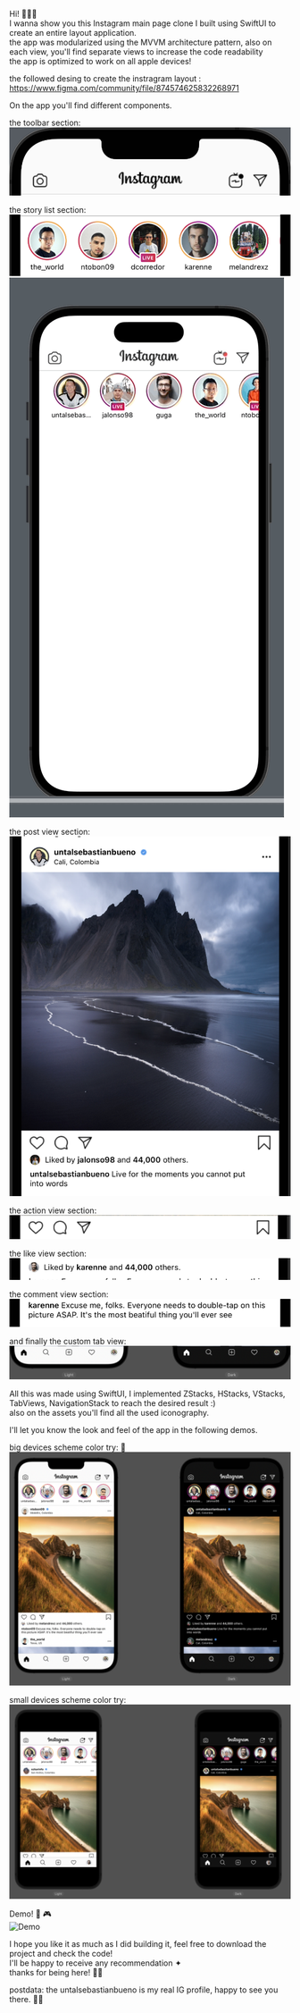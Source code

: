 
Hi! 🙋🏼‍♂️ <br>
I wanna show you this Instagram main page clone I built using SwiftUI to create an entire layout application. <br>
the app was modularized using the MVVM architecture pattern, also on each view, you'll find separate views to increase the code readability <br>
the app is optimized to work on all apple devices! <br>

the followed desing to create the instragram layout : https://www.figma.com/community/file/874574625832268971 <br>

On the app you'll find different components. <br>

the toolbar section:  <br>
![toolbar](https://github.com/untalsebastianb/iOSPortfolioProjects/blob/main/Instagram-SwiftUI/Demo/toolbar.png) <br>

the story list section: <br>
![story list](https://github.com/untalsebastianb/iOSPortfolioProjects/blob/main/Instagram-SwiftUI/Demo/storyList.png) <br>
![demo](https://github.com/untalsebastianb/iOSPortfolioProjects/blob/main/Instagram-SwiftUI/Demo/storyTimeLine%20demo.GIF)

the post view section: <br>
![post view](https://github.com/untalsebastianb/iOSPortfolioProjects/blob/main/Instagram-SwiftUI/Demo/timeLinePost.png) <br>

the action view section: <br>
![action view](https://github.com/untalsebastianb/iOSPortfolioProjects/blob/main/Instagram-SwiftUI/Demo/actionIcons.png) <br>

the like view section: <br>
![like view](https://github.com/untalsebastianb/iOSPortfolioProjects/blob/main/Instagram-SwiftUI/Demo/likeSection.png) <br>


the comment view section: <br>
![comment view](https://github.com/untalsebastianb/iOSPortfolioProjects/blob/main/Instagram-SwiftUI/Demo/commentSection.png) <br>

and finally the custom tab view: 
![tab view](https://github.com/untalsebastianb/iOSPortfolioProjects/blob/main/Instagram-SwiftUI/Demo/customTabView.png)

All this was made using SwiftUI, I implemented ZStacks, HStacks, VStacks, TabViews, NavigationStack to reach the desired result :) <br>
also on the assets you'll find all the used iconography. <br>

I'll let you know the look and feel of the app in the following demos.<br>

big devices scheme color try: 🎥 <br>
![big devices try](https://github.com/untalsebastianb/iOSPortfolioProjects/blob/main/Instagram-SwiftUI/Demo/Scheme_colors_big_device.png)<br>


small devices scheme color try: <br>
![big devices try](https://github.com/untalsebastianb/iOSPortfolioProjects/blob/main/Instagram-SwiftUI/Demo/small_devices_color_scheme.png)<br>

Demo! 🎥 🎮<br> 
![Demo](https://github.com/untalsebastianb/iOSPortfolioProjects/blob/main/Instagram-SwiftUI/Demo/iphone_8_Demo.gif)<br>

I hope you like it as much as I did building it, feel free to download the project and check the code!<br> 
I'll be happy to receive any recommendation ✦<br> 
thanks for being here! ✌🏻<br> 

postdata: the untalsebastianbueno is my real IG profile, happy to see you there. 🫶🏻<br> 





